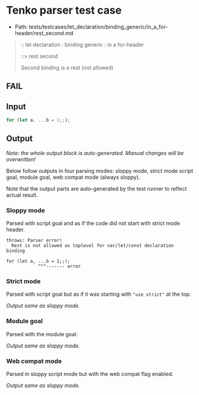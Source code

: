 # Tenko parser test case

- Path: tests/testcases/let_declaration/binding_generic/in_a_for-header/rest_second.md

> :: let declaration : binding generic : in a for-header
>
> ::> rest second
>
> Second binding is a rest (not allowed)
>
> 

## FAIL

## Input

`````js
for (let a, ...b = 1;;);
`````

## Output

_Note: the whole output block is auto-generated. Manual changes will be overwritten!_

Below follow outputs in four parsing modes: sloppy mode, strict mode script goal, module goal, web compat mode (always sloppy).

Note that the output parts are auto-generated by the test runner to reflect actual result.

### Sloppy mode

Parsed with script goal and as if the code did not start with strict mode header.

`````
throws: Parser error!
  Rest is not allowed as toplevel for var/let/const declaration binding

for (let a, ...b = 1;;);
            ^^^------- error
`````

### Strict mode

Parsed with script goal but as if it was starting with `"use strict"` at the top.

_Output same as sloppy mode._

### Module goal

Parsed with the module goal.

_Output same as sloppy mode._

### Web compat mode

Parsed in sloppy script mode but with the web compat flag enabled.

_Output same as sloppy mode._
